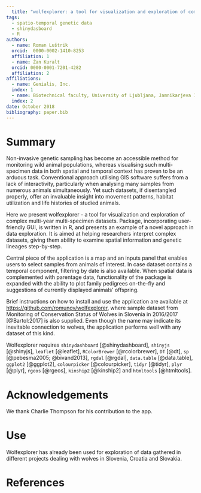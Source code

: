 ```yaml
---
  title: "wolfexplorer: a tool for visualization and exploration of complex multi-year multi-specimen datasets"
tags:
  - spatio-temporal genetic data
  - shinydasboard
  - R
authors:
  - name: Roman Luštrik
  orcid:  0000-0002-1410-8253
  affiliation: 1
  - name: Žan Kuralt
  orcid: 0000-0001-7201-4282
  affiliation: 2
affiliations:
  - name: Genialis, Inc.
  index: 1
  - name: Biotechnical faculty, University of Ljubljana, Jamnikarjeva 101, SI-1000 Ljubljana, Slovenia
  index: 2
date: October 2018
bibliography: paper.bib
---
```


# Summary

Non-invasive genetic sampling has become an accessible method for monitoring wild animal populations, whereas visualising such multi-specimen data in both spatial and temporal context has proven to be an arduous task. Conventional approach utilising GIS software suffers from a lack of interactivity, particularly when analysing many samples from numerous animals simultaneously. Yet such datasets, if disentangled properly, offer an invaluable insight into movement patterns, habitat utilization and life histories of studied animals. 

Here we present wolfexplorer - a tool for visualization and exploration of complex multi-year multi-specimen datasets. Package, incorporating user-friendly GUI, is written in R, and presents an example of a novel approach in data exploration. It is aimed at helping researchers interpret complex datasets, giving them ability to examine spatial information and genetic lineages step-by-step.

Central piece of the application is a map and an inputs panel that enables users to select samples from animals of interest. In case dataset contains a temporal component, filtering by date is also available. When spatial data is complemented with parentage data, functionality of the package is expanded with the ability to plot family pedigrees on-the-fly and suggestions of currently displayed animals’ offspring.

Brief instructions on how to install and use the application are available at https://github.com/romunov/wolfexplorer, where sample dataset from Monitoring of Conservation Status of Wolves in Slovenia in 2016/2017 [@Bartol:2017] is also supplied. Even though the name may indicate its inevitable connection to wolves, the application performs well with any dataset of this kind. 

Wolfexplorer requires `shinydashboard` [@shinydashboard], `shinyjs` [@shinyjs], `leaflet` [@leaflet], `RColorBrewer` [@rcolorbrewer], `DT` [@dt], `sp` [@pebesma2005; @bivand2013], `rgdal` [@rgdal], `data.table` [@data.table], `ggplot2` [@ggplot2], `colourpicker` [@colourpicker], `tidyr` [@tidyr], `plyr` [@plyr], `rgeos` [@rgeos], `kinship2` [@kinship2] and `htmltools` [@htmltools].

# Acknowledgements

We thank Charlie Thompson for his contribution to the app.

# Use

Wolfexplorer has already been used for exploration of data gathered in different projects dealing with wolves in Slovenia, Croatia and Slovakia.

# References
